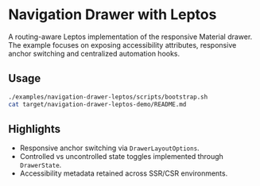 # Navigation Drawer with Leptos

A routing-aware Leptos implementation of the responsive Material drawer. The
example focuses on exposing accessibility attributes, responsive anchor
switching and centralized automation hooks.

## Usage

```bash
./examples/navigation-drawer-leptos/scripts/bootstrap.sh
cat target/navigation-drawer-leptos-demo/README.md
```

## Highlights

- Responsive anchor switching via `DrawerLayoutOptions`.
- Controlled vs uncontrolled state toggles implemented through `DrawerState`.
- Accessibility metadata retained across SSR/CSR environments.
